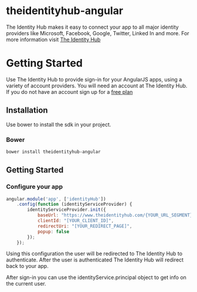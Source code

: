 theidentityhub-angular
======================

The Identity Hub makes it easy to connect your app to all major identity providers like Microsoft, Facebook, Google, Twitter, Linked In and more. For more information visit [The Identity Hub](https://www.theidentityhub.com)

Getting Started
===============

Use The Identity Hub to provide sign-in for your AngularJS apps, using a variety of account providers. You will need an account at The Identity Hub. If you do not have an account sign up for a [free plan](https://www.theidentityhub.com/#pricing)

## Installation

Use bower to install the sdk in your project.

### Bower

````bash
bower install theidentityhub-angular
````

## Getting Started

### Configure your app

````js
angular.module('app', ['identityHub'])
    .config(function (identityServiceProvider) {
        identityServiceProvider.init({
            baseUrl: "https://www.theidentityhub.com/{YOUR_URL_SEGMENT}",
            clientId: "[YOUR_CLIENT_ID]",
            redirectUri: "[YOUR_REDIRECT_PAGE]",
            popup: false
        });
    });
````

Using this configuration the user will be redirected to The Identity Hub to authenticate. After the user is authenticated The Identity Hub will redirect back to your app.

After sign-in you can use the identityService.principal object to get info on the current user.


